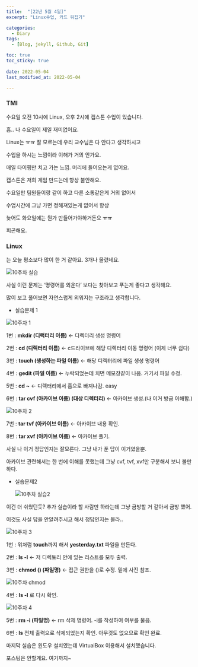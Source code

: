 ```yaml
---
title:  "[22년 5월 4일]"
excerpt: "Linux수업, 카드 뒤집기"

categories:
  - Diary
tags:
  - [Blog, jekyll, Github, Git]

toc: true
toc_sticky: true
 
date: 2022-05-04
last_modified_at: 2022-05-04

---
```


### TMI
수요일 오전 10시에 Linux, 오후 2시에 캡스톤 수업이 있습니다.

흠.. 나 수요일이 제일 재미없어요.

Linux는 ㅠㅠ 잘 모르는데 우리 교수님은 다 안다고 생각하시고

수업을 하시는 느낌이라 이해가 거의 안가요.

매일 타이핑만 치고 가는 느낌. 머리에 들어오는게 없어요.

캡스톤은 저희 게임 만드는데 항상 불안해요.

수요일만 팀원들이랑 같이 하고 다른 소통같은게 거의 없어서

수업시간에 그냥 가면 정해져있는게 없어서 항상 

늦어도 화요일에는 뭔가 만들어가야하거든요 ㅠㅠ

피곤해요.

### Linux

는 오늘 평소보다 많이 한 거 같아요. 3개나 올렸네요.

![10주차 실습](https://user-images.githubusercontent.com/102167336/166707122-d5100df2-f3f4-4377-9325-444064d435d5.png)

사실 이런 문제는 ‘명령어를 외운다’ 보다는 찾아보고 푸는게 좋다고 생각해요.

많이 보고 풀어보면 자연스럽게 외워지는 구조라고 생각합니다.

- 실습문제 1

![10주차 1](https://user-images.githubusercontent.com/102167336/166707138-7fe3c136-b894-4f49-a69a-f30de1fa6311.PNG)

1번 : **mkdir (디럭터리 이름)**   ← 디렉터리 생성 명령어

2번 : **cd (디렉터리 이름)** ← c드라이브에 해당 디렉터리 이동 명령어 (이제 너무 쉽다)

3번 : **touch (생성하는 파일 이름)** ← 해당 디렉터리에 파일 생성 명령어

4번 : **gedit (파일 이름)** ← 누락되었는데 치면 메모장같이 나옴. 거기서 파일 수정.

5번 : **cd ~** ← 디렉터리에서 홈으로 빠져나감. easy

6번 : **tar cvf (아카이브 이름) (대상 디렉터리)** ← 아카이브 생성.(나 이거 방금 이해함.)

![10주차 2](https://user-images.githubusercontent.com/102167336/166707136-aad8f912-1663-4652-ba90-2df1d200efc3.PNG)

7번 : **tar tvf (아카이브 이름)** ← 아카이브 내용 확인.

8번 : **tar xvf (아카이브 이름)** ← 아카이브 풀기.

사실 나 이거 정답인지는 잘모른다. 그냥 내가 푼 답이 이거였을뿐.

아카이브 관련해서는 한 번에 이해를 못했는데 그냥 cvf, tvf, xvf만 구분해서 보니 볼만하다.

- 실습문제2
    
    ![10주차 실습2](https://user-images.githubusercontent.com/102167336/166707116-ef0a9b22-f66e-498d-be18-d209bb3395b0.png)
    

이건 더 쉬웠던듯? 추가 실습이라 할 사람만 하라는데 그냥 금방할 거 같아서 금방 했어.

이것도 사실 답을 안알려주시고 해서 정답인지는 몰라..

![10주차 3](https://user-images.githubusercontent.com/102167336/166707133-c78d1743-bba9-411a-86b9-dceec8f7ed5f.PNG)

1번 : 위처럼 **touch**까지 해서 **yesterday.txt** 파일을 만든다.

2번 :  **ls -l** ← 저 디렉토리 안에 있는 리스트를 모두 출력.

3번 : **chmod () (파일명)** ← 접근 권한을 ()로 수정. 밑에 사진 참조.

![10주차 chmod](https://user-images.githubusercontent.com/102167336/166707127-7f645359-2dff-4460-8da2-b5f1edfe123e.png)

4번 : **ls -l** 로 다시 확인.

![10주차 4](https://user-images.githubusercontent.com/102167336/166707129-4b0d22b4-c82e-4fae-b69b-c29f59c69da7.PNG)

5번 : **rm -i (파일명)** ← rm 삭제 명령어. -i를 작성하여 여부를 물음.

6번 : **ls**  전체 출력으로 삭제되었는지 확인. 아무것도 없으므로 확인 완료.

마지막 실습은 윈도우 설치였는데 VirtualBox 이용해서 설치했습니다. 

포스팅은 안할게요. 여기까지~
